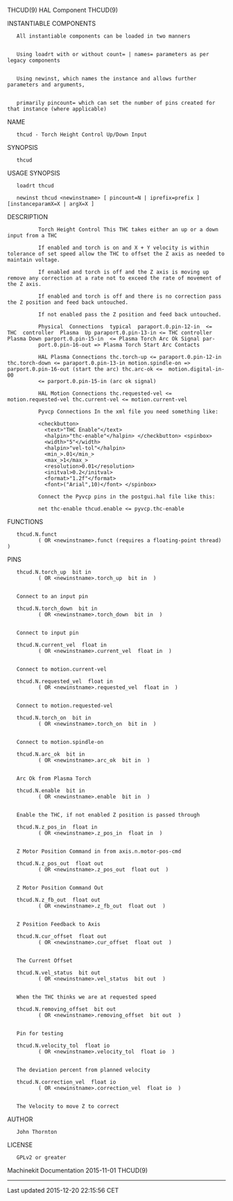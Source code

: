 THCUD(9) HAL Component THCUD(9)

INSTANTIABLE COMPONENTS

       All instantiable components can be loaded in two manners


       Using loadrt with or without count= | names= parameters as per legacy components


       Using newinst, which names the instance and allows further parameters and arguments,


       primarily pincount= which can set the number of pins created for that instance (where applicable)

NAME

       thcud - Torch Height Control Up/Down Input

SYNOPSIS

       thcud

USAGE SYNOPSIS

       loadrt thcud

       newinst thcud <newinstname> [ pincount=N | iprefix=prefix ] [instanceparamX=X | argX=X ]

DESCRIPTION

              Torch Height Control This THC takes either an up or a down input from a THC

              If enabled and torch is on and X + Y velocity is within tolerance of set speed allow the THC to offset the Z axis as needed to maintain voltage.

              If enabled and torch is off and the Z axis is moving up remove any correction at a rate not to exceed the rate of movement of the Z axis.

              If enabled and torch is off and there is no correction pass the Z position and feed back untouched.

              If not enabled pass the Z position and feed back untouched.

              Physical  Connections  typical  paraport.0.pin-12-in  <=  THC  controller  Plasma  Up paraport.0.pin-13-in <= THC controller Plasma Down parport.0.pin-15-in  <= Plasma Torch Arc Ok Signal par‐
              port.0.pin-16-out => Plasma Torch Start Arc Contacts

              HAL Plasma Connections thc.torch-up <= paraport.0.pin-12-in thc.torch-down <= paraport.0.pin-13-in motion.spindle-on => parport.0.pin-16-out (start the arc) thc.arc-ok <=  motion.digital-in-00
              <= parport.0.pin-15-in (arc ok signal)

              HAL Motion Connections thc.requested-vel <= motion.requested-vel thc.current-vel <= motion.current-vel

              Pyvcp Connections In the xml file you need something like:

              <checkbutton>
                <text>"THC Enable"</text>
                <halpin>"thc-enable"</halpin> </checkbutton> <spinbox>
                <width>"5"</width>
                <halpin>"vel-tol"</halpin>
                <min_>.01</min_>
                <max_>1</max_>
                <resolution>0.01</resolution>
                <initval>0.2</initval>
                <format>"1.2f"</format>
                <font>("Arial",10)</font> </spinbox>

              Connect the Pyvcp pins in the postgui.hal file like this:

              net thc-enable thcud.enable <= pyvcp.thc-enable

FUNCTIONS

       thcud.N.funct
              ( OR <newinstname>.funct (requires a floating-point thread) )

PINS

       thcud.N.torch_up  bit in
              ( OR <newinstname>.torch_up  bit in  )


       Connect to an input pin

       thcud.N.torch_down  bit in
              ( OR <newinstname>.torch_down  bit in  )


       Connect to input pin

       thcud.N.current_vel  float in
              ( OR <newinstname>.current_vel  float in  )


       Connect to motion.current-vel

       thcud.N.requested_vel  float in
              ( OR <newinstname>.requested_vel  float in  )


       Connect to motion.requested-vel

       thcud.N.torch_on  bit in
              ( OR <newinstname>.torch_on  bit in  )


       Connect to motion.spindle-on

       thcud.N.arc_ok  bit in
              ( OR <newinstname>.arc_ok  bit in  )


       Arc Ok from Plasma Torch

       thcud.N.enable  bit in
              ( OR <newinstname>.enable  bit in  )


       Enable the THC, if not enabled Z position is passed through

       thcud.N.z_pos_in  float in
              ( OR <newinstname>.z_pos_in  float in  )


       Z Motor Position Command in from axis.n.motor-pos-cmd

       thcud.N.z_pos_out  float out
              ( OR <newinstname>.z_pos_out  float out  )


       Z Motor Position Command Out

       thcud.N.z_fb_out  float out
              ( OR <newinstname>.z_fb_out  float out  )


       Z Position Feedback to Axis

       thcud.N.cur_offset  float out
              ( OR <newinstname>.cur_offset  float out  )


       The Current Offset

       thcud.N.vel_status  bit out
              ( OR <newinstname>.vel_status  bit out  )


       When the THC thinks we are at requested speed

       thcud.N.removing_offset  bit out
              ( OR <newinstname>.removing_offset  bit out  )


       Pin for testing

       thcud.N.velocity_tol  float io
              ( OR <newinstname>.velocity_tol  float io  )


       The deviation percent from planned velocity

       thcud.N.correction_vel  float io
              ( OR <newinstname>.correction_vel  float io  )


       The Velocity to move Z to correct

AUTHOR

       John Thornton

LICENSE

       GPLv2 or greater

Machinekit Documentation 2015-11-01 THCUD(9)

------------------------------------------------------------------------

Last updated 2015-12-20 22:15:56 CET


